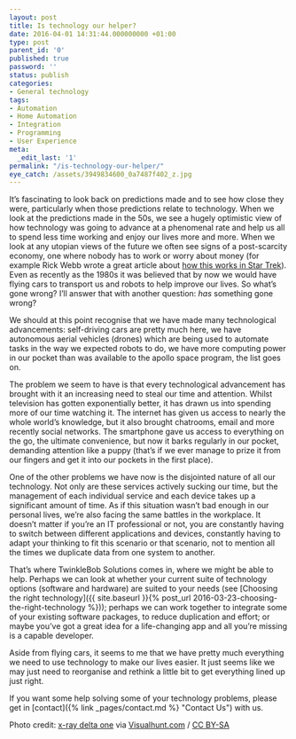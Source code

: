 ```yaml
---
layout: post
title: Is technology our helper?
date: 2016-04-01 14:31:44.000000000 +01:00
type: post
parent_id: '0'
published: true
password: ''
status: publish
categories:
- General technology
tags:
- Automation
- Home Automation
- Integration
- Programming
- User Experience
meta:
  _edit_last: '1'
permalink: "/is-technology-our-helper/"
eye_catch: /assets/3949834600_0a7487f402_z.jpg
---
```

It’s fascinating to look back on predictions made and to see how close they were, particularly when those predictions relate to technology. When we look at the predictions made in the 50s, we see a hugely optimistic view of how technology was going to advance at a phenomenal rate and help us all to spend less time working and enjoy our lives more and more. When we look at any utopian views of the future we often see signs of a post-scarcity economy, one where nobody has to work or worry about money (for example Rick Webb wrote a great article about [how this works in Star Trek](https://medium.com/@RickWebb/the-economics-of-star-trek-29bab88d50#.dl2yinprd)). Even as recently as the 1980s it was believed that by now we would have flying cars to transport us and robots to help improve our lives. So what’s gone wrong? I’ll answer that with another question: _has_ something gone wrong?

<!--more-->

We should at this point recognise that we have made many technological advancements: self-driving cars are pretty much here, we have autonomous aerial vehicles (drones) which are being used to automate tasks in the way we expected robots to do, we have more computing power in our pocket than was available to the apollo space program, the list goes on.

The problem we seem to have is that every technological advancement has brought with it an increasing need to steal our time and attention. Whilst television has gotten exponentially better, it has drawn us into spending more of our time watching it. The internet has given us access to nearly the whole world’s knowledge, but it also brought chatrooms, email and more recently social networks. The smartphone gave us access to everything on the go, the ultimate convenience, but now it barks regularly in our pocket, demanding attention like a puppy (that’s if we ever manage to prize it from our fingers and get it into our pockets in the first place).

One of the other problems we have now is the disjointed nature of all our technology. Not only are these services actively sucking our time, but the management of each individual service and each device takes up a significant amount of time. As if this situation wasn’t bad enough in our personal lives, we’re also facing the same battles in the workplace. It doesn’t matter if you’re an IT professional or not, you are constantly having to switch between different applications and devices, constantly having to adapt your thinking to fit this scenario or that scenario, not to mention all the times we duplicate data from one system to another.

That’s where TwinkleBob Solutions comes in, where we might be able to help. Perhaps we can look at whether your current suite of technology options (software and hardware) are suited to your needs (see [Choosing the right technology]({{ site.baseurl }}{% post_url 2016-03-23-choosing-the-right-technology %})); perhaps we can work together to integrate some of your existing software packages, to reduce duplication and effort; or maybe you’ve got a great idea for a life-changing app and all you’re missing is a capable developer.

Aside from flying cars, it seems to me that we have pretty much everything we need to use technology to make our lives easier. It just seems like we may just need to reorganise and rethink a little bit to get everything lined up just right.

If you want some help solving some of your technology problems, please get in [contact]({% link _pages/contact.md %} "Contact Us") with us.

Photo credit: [x-ray delta one](https://www.flickr.com/photos/x-ray_delta_one/3949834600/) via [Visualhunt.com](https://visualhunt.com/) / [CC BY-SA](http://creativecommons.org/licenses/by-sa/2.0/)
